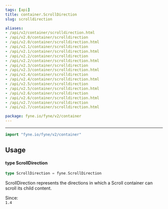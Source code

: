 ```yaml
---
tags: [api]
title: container.ScrollDirection
slug: scrolldirection

aliases:
- /api/v2/container/scrolldirection.html
- /api/v2.0/container/scrolldirection
- /api/v2.0/container/scrolldirection.html
- /api/v2.1/container/scrolldirection
- /api/v2.1/container/scrolldirection.html
- /api/v2.2/container/scrolldirection
- /api/v2.2/container/scrolldirection.html
- /api/v2.3/container/scrolldirection
- /api/v2.3/container/scrolldirection.html
- /api/v2.4/container/scrolldirection
- /api/v2.4/container/scrolldirection.html
- /api/v2.5/container/scrolldirection
- /api/v2.5/container/scrolldirection.html
- /api/v2.6/container/scrolldirection
- /api/v2.6/container/scrolldirection.html
- /api/v2.7/container/scrolldirection
- /api/v2.7/container/scrolldirection.html

package: fyne.io/fyne/v2/container
---
```



---
```go
import "fyne.io/fyne/v2/container"
```

## Usage

#### type ScrollDirection

```go
type ScrollDirection = fyne.ScrollDirection
```

ScrollDirection represents the directions in which a Scroll container can scroll its child content.


<div class="since">Since: <code>
1.4</code></div>
